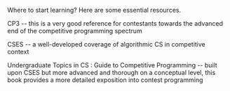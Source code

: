 Where to start learning? Here are some essential resources. 

CP3 -- this is a very good reference for contestants towards the advanced end of the competitive programming spectrum

CSES -- a well-developed coverage of algorithmic CS in competitive context

Undergraduate Topics in CS : Guide to Competitive Programming -- built upon CSES but more advanced and thorough on a conceptual level, this book provides a more detailed exposition into contest programming 


